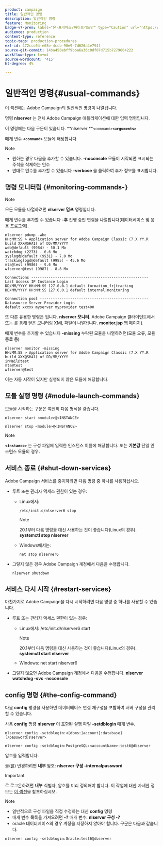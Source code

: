 ```yaml
---
product: campaign
title: 일반적인 명령
description: 일반적인 명령
feature: Monitoring
badge-v7-prem: label="온-프레미스/하이브리드만" type="Caution" url="https://experienceleague.adobe.com/docs/campaign-classic/using/installing-campaign-classic/architecture-and-hosting-models/hosting-models-lp/hosting-models.html?lang=ko" tooltip="온-프레미스 및 하이브리드 배포에만 적용"
audience: production
content-type: reference
topic-tags: production-procedures
exl-id: 472ccc04-e68e-4ccb-90e9-7d626a4e794f
source-git-commit: 14ba450ebff9bba6a36c0df07d715b7279604222
workflow-type: tm+mt
source-wordcount: '415'
ht-degree: 4%

---
```


# 일반적인 명령{#usual-commands}



이 섹션에는 Adobe Campaign의 일반적인 명령이 나열됩니다.

명령 **nlserver** 는 전체 Adobe Campaign 애플리케이션에 대한 입력 명령입니다.

이 명령에는 다음 구문이 있습니다. **nlserver **`<command>`****`<arguments>`****

매개 변수 **`<command>`** 모듈에 해당합니다.

>[!NOTE]
>
>* 원하는 경우 다음을 추가할 수 있습니다. **-noconsole** 모듈이 시작되면 표시되는 주석을 삭제하는 인수
>* 반대로 인수를 추가할 수 있습니다 **-verbose** 을 클릭하여 추가 정보를 표시합니다.
>

## 명령 모니터링 {#monitoring-commands-}

>[!NOTE]
>
>모든 모듈을 나열하려면 **nlserver 덤프** 명령입니다.

매개 변수를 추가할 수 있습니다 **-후** 진행 중인 연결을 나열합니다(데이터베이스 및 응용 프로그램).

```
nlserver pdump -who
HH:MM:SS > Application server for Adobe Campaign Classic (7.X YY.R build XXX@SHA1) of DD/MM/YYYY
web@default (9984) - 50.1 Mo
watchdog (2273) - 6.6 Mo
syslogd@default (9931) - 7.0 Mo
trackinglogd@default (9985) - 45.6 Mo
mta@test (9986) - 9.6 Mo
wfserver@test (9987) - 8.8 Mo

Connections ------------------------------------------------------
Last Access IP Instance Login 
DD/MM/YYYY HH:MM:SS 127.0.0.1 default formation_fr|tracking
DD/MM/YYYY HH:MM:SS 127.0.0.1 default internal|monitoring

Connection pool --------------------------------------------------
Datasource Server Provider Login 
default xxxxx myserver myprovider test400
```

또 다른 유용한 명령은 입니다. **nlserver 모니터**. Adobe Campaign 클라이언트에서 또는 를 통해 얻은 모니터링 XML 파일이 나열됩니다. **monitor.jsp** 웹 페이지).

매개 변수를 추가할 수 있습니다 **-missing** 누락된 모듈을 나열하려면(모듈 오류, 모듈 종료 등)

```
nlserver monitor -missing
HH:MM:SS > Application server for Adobe Campaign Classic (7.X YY.R build XXX@SHA1) of DD/MM/YYYY
inMail@test
mta@test
wfserver@test
```

이는 자동 시작이 있지만 실행되지 않은 모듈에 해당합니다.

## 모듈 실행 명령 {#module-launch-commands}

모듈을 시작하는 구문은 여전히 다음 형식을 갖습니다.

```
nlserver start <module>@<INSTANCE>
```

```
nlserver stop <module>@<INSTANCE>
```

>[!NOTE]
>
>**`<instance>`** 는 구성 파일에 입력한 인스턴스 이름에 해당합니다. 또는 **기본값** 단일 인스턴스 모듈의 경우.

## 서비스 종료 {#shut-down-services}

Adobe Campaign 서비스를 중지하려면 다음 명령 중 하나를 사용하십시오.

* 루트 또는 관리자 액세스 권한이 있는 경우:

   * Linux에서:

     ```
     /etc/init.d/nlserver6 stop
     ```

     >[!NOTE]
     >
     >20.1부터 다음 명령을 대신 사용하는 것이 좋습니다(Linux의 경우). **systemctl stop nlserver**

   * Windows에서는:

     ```
     net stop nlserver6
     ```

* 그렇지 않은 경우 Adobe Campaign 계정에서 다음을 수행합니다.

  ```
  nlserver shutdown 
  ```

## 서비스 다시 시작 {#restart-services}

마찬가지로 Adobe Campaign을 다시 시작하려면 다음 명령 중 하나를 사용할 수 있습니다.

* 루트 또는 관리자 액세스 권한이 있는 경우:

   * Linux에서: /etc/init.d/nlserver6 start

     >[!NOTE]
     >
     >20.1부터 다음 명령을 대신 사용하는 것이 좋습니다(Linux의 경우). **systemctl start nlserver**

   * Windows: net start nlserver6

* 그렇지 않으면 Adobe Campaign 계정에서 다음을 수행합니다. **nlserver watchdog -svc -noconsole**

## config 명령 {#the-config-command}

다음 **config** 명령을 사용하면 데이터베이스 연결 재구성을 포함하여 서버 구성을 관리할 수 있습니다.

사용 **config** 명령 **nlserver** 이 포함된 실행 파일 **-setdblogin** 매개 변수.

```
nlserver config -setdblogin:<[dbms:]account[:database][/password]@server>
```

```
nlserver config -setdblogin:PostgreSQL:<accountName>:test6@dbserver
```

암호를 입력합니다.

을(를) 변경하려면 **내부** 암호: **nlserver 구성 -internalpassword**

>[!IMPORTANT]
>
>로 로그온하려면 **내부** 식별자, 암호를 미리 정의해야 합니다. 이 작업에 대한 자세한 정보는 [이 섹션](../../installation/using/configuring-campaign-server.md#internal-identifier)을 참조하십시오.

>[!NOTE]
>
>* 일반적으로 구성 파일을 직접 수정하는 대신 **config** 명령
>* 매개 변수 목록을 가져오려면 **-?** 매개 변수: **nlserver 구성 -?**
>* oracle 데이터베이스의 경우 계정을 지정하지 않아야 합니다. 구문은 다음과 같습니다.
>
>  `nlserver config -setdblogin:Oracle:test6@dbserver`
>
